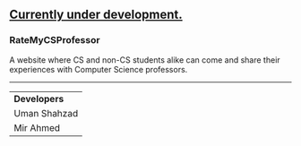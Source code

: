 ## <a href="docs/design/RCSP_SDD.md">__Currently under development.__</a>

### RateMyCSProfessor

A website where CS and non-CS students alike can come and share their experiences with Computer Science professors.

____________________________________

<table>
  <tr>
    <td> <b>Developers</b> </td>
  </tr>
  <tr>
    <td>Uman Shahzad</td>
  </tr>
  <tr>
    <td>Mir Ahmed</td>
  </tr>
</table>
